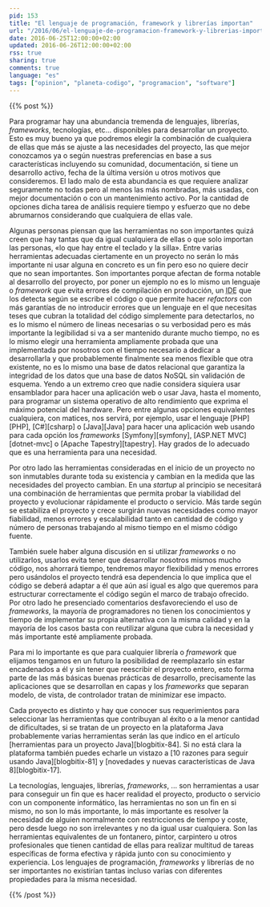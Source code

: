 ```yaml
---
pid: 153
title: "El lenguaje de programación, framework y librerías importan"
url: "/2016/06/el-lenguaje-de-programacion-framework-y-librerias-importan/"
date: 2016-06-25T12:00:00+02:00
updated: 2016-06-26T12:00:00+02:00
rss: true
sharing: true
comments: true
language: "es"
tags: ["opinion", "planeta-codigo", "programacion", "software"]
---
```


{{% post %}}

Para programar hay una abundancia tremenda de lenguajes, librerías, _frameworks_, tecnologías, etc... disponibles para desarrollar un proyecto. Esto es muy bueno ya que podremos elegir la combinación de cualquiera de ellas que más se ajuste a las necesidades del proyecto, las que mejor conozcamos ya o según nuestras preferencias en base a sus características incluyendo su comunidad, documentación, si tiene un desarrollo activo, fecha de la última versión u otros motivos que consideremos. El lado malo de esta abundancia es que requiere analizar seguramente no todas pero al menos las más nombradas, más usadas, con mejor documentación o con un mantenimiento activo. Por la cantidad de opciones dicha tarea de análisis requiere tiempo y esfuerzo que no debe abrumarnos considerando que cualquiera de ellas vale.

Algunas personas piensan que las herramientas no son importantes quizá creen que hay tantas que da igual cualquiera de ellas o que solo importan las personas, «lo que hay entre el teclado y la silla». Entre varias herramientas adecuadas ciertamente en un proyecto no serán lo más importante ni usar alguna en concreto es un fin pero eso no quiere decir que no sean importantes. Son importantes porque afectan de forma notable al desarrollo del proyecto, por poner un ejemplo no es lo mismo un lenguaje o _framework_ que evita errores de compilación en producción, un <abbr title="Integrated Development Environment">IDE</abbr> que los detecta según se escribe el código o que permite hacer _refactors_ con más garantías de no introducir errores que un lenguaje en el que necesitas teses que cubran la totalidad del código simplemente para detectarlos, no es lo mismo el número de lineas necesarias o su verbosidad pero es más importante la legibilidad si va a ser mantenido durante mucho tiempo, no es lo mismo elegir una herramienta ampliamente probada que una implementada por nosotros con el tiempo necesario a dedicar a desarrollarla y que probablemente finalmente sea menos flexible que otra existente, no es lo mismo una base de datos relacional que garantiza la integridad de los datos que una base de datos NoSQL sin validación de esquema. Yendo a un extremo creo que nadie considera siquiera usar ensamblador para hacer una aplicación web o usar Java, hasta el momento, para programar un sistema operativo de alto rendimiento que exprima el máximo potencial del hardware. Pero entre algunas opciones equivalentes cualquiera, con matices, nos servirá, por ejemplo, usar el lenguaje [PHP][PHP], [C#][csharp] o [Java][Java] para hacer una aplicación web usando para cada opción los _frameworks_ [Symfony][symfony], [ASP.NET MVC][dotnet-mvc] o [Apache Tapestry][tapestry]. Hay grados de lo adecuado que es una herramienta para una necesidad.

Por otro lado las herramientas consideradas en el inicio de un proyecto no son inmutables durante toda su existencia y cambian en la medida que las necesidades del proyecto cambian. En una _startup_ al principio se necesitará una combinación de herramientas que permita probar la viabilidad del proyecto y evolucionar rápidamente el producto o servicio. Más tarde según se estabiliza el proyecto y crece surgirán nuevas necesidades como mayor fiabilidad, menos errores y escalabilidad tanto en cantidad de código y número de personas trabajando al mismo tiempo en el mismo código fuente.

También suele haber alguna discusión en si utilizar _frameworks_ o no utilizarlos, usarlos evita tener que desarrollar nosotros mismos mucho código, nos ahorrará tiempo, tendremos mayor flexibilidad y menos errores pero usándolos el proyecto tendrá esa dependencia lo que implica que el código se deberá adaptar a él que aún así igual es algo que queremos para estructurar correctamente el código según el marco de trabajo ofrecido. Por otro lado he presenciado comentarios desfavoreciendo el uso de _frameworks_, la mayoría de programadores no tienen los conocimientos y tiempo de implementar su propia alternativa con la misma calidad y en la mayoría de los casos basta con reutilizar alguna que cubra la necesidad y más importante esté ampliamente probada.

Para mi lo importante es que para cualquier librería o _framework_ que elijamos tengamos en un futuro la posibilidad de reemplazarlo sin estar encadenados a él y sin tener que reescribir el proyecto entero, esto forma parte de las más básicas buenas prácticas de desarrollo, precisamente las aplicaciones que se desarrollan en capas y los _frameworks_ que separan modelo, de vista, de controlador tratan de minimizar ese impacto.

Cada proyecto es distinto y hay que conocer sus requerimientos para seleccionar las herramientas que contribuyan al éxito o a la menor cantidad de dificultades, si se tratan de un proyecto en la plataforma Java probablemente varias herramientas serán las que indico en el artículo [herramientas para un proyecto Java][blogbitix-84]. Si no está clara la plataforma también puedes echarle un vistazo a [10 razones para seguir usando Java][blogbitix-81] y [novedades y nuevas características de Java 8][blogbitix-17].

La tecnologías, lenguajes, librerías, _frameworks_, ... son herramientas a usar para conseguir un fin que es hacer realidad el proyecto, producto o servicio con un componente informático, las herramientas no son un fin en si mismo, no son lo más importante, lo más importante es resolver la necesidad de alguien normalmente con restricciones de tiempo y coste, pero desde luego no son irrelevantes y no da igual usar cualquiera. Son las herramientas equivalentes de un fontanero, pintor, carpintero u otros profesionales que tienen cantidad de ellas para realizar multitud de tareas específicas de forma efectiva y rápida junto con su conocimiento y experiencia. Los lenguajes de programación, _frameworks_ y librerías de no ser importantes no existirían tantas incluso varias con diferentes propiedades para la misma necesidad.

{{% /post %}}
